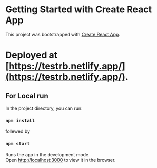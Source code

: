 # Getting Started with Create React App

This project was bootstrapped with [Create React App](https://github.com/facebook/create-react-app).

# Deployed at [https://testrb.netlify.app/](https://testrb.netlify.app/).

## For Local run

In the project directory, you can run:

### `npm install` 

follewed by

### `npm start`

Runs the app in the development mode.\
Open [http://localhost:3000](http://localhost:3000) to view it in the browser.


